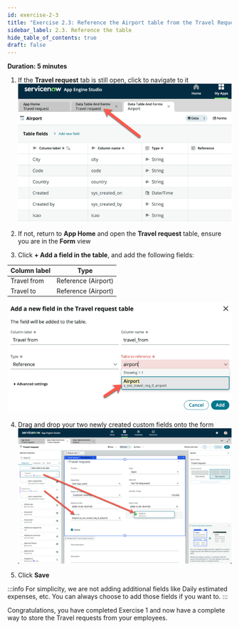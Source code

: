 ```yaml
---
id: exercise-2-3
title: "Exercise 2.3: Reference the Airport table from the Travel Request table"
sidebar_label: 2.3. Reference the table
hide_table_of_contents: true
draft: false
---
```


**Duration: 5 minutes**

1. If the **Travel request** tab is still open, click to navigate to it
![](images/returntreq.png)


2. If not, return to **App Home** and open the **Travel request** table, ensure you are in the **Form** view


3. Click **+ Add a field in the table**, and add the following fields:


|Column label | Type
|-------------- | --------------
|Travel from | Reference (Airport)
|Travel to | Reference (Airport) 

![](images/tfromair.png)

4. Drag and drop your two newly created custom fields onto the form
![](images/addairportfield.png)


5. Click **Save**

:::info
For simplicity, we are not adding additional fields like Daily estimated expenses, etc. You can always choose to add those fields if you want to.
:::

Congratulations, you have completed Exercise 1 and now have a complete way to store the Travel requests from your employees.